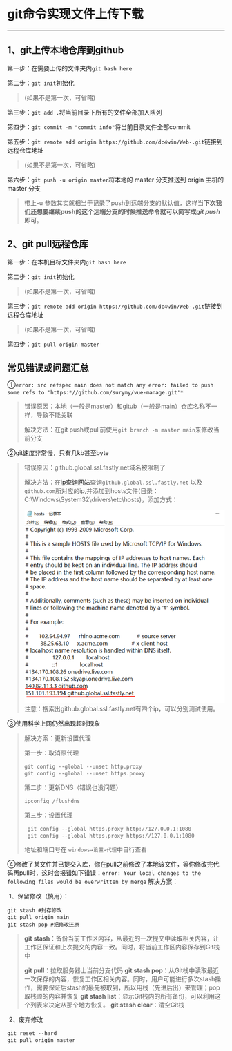 # **git命令实现文件上传下载**

---

## 1、git上传本地仓库到github

第一步：在需要上传的文件夹内`git bash here`

第二步：`git init`初始化

> (如果不是第一次，可省略)

第三步：`git add .`将当前目录下所有的文件全部加入队列

第四步：`git commit -m "commit info"`将当前目录文件全部commit

第五步：`git remote add origin https://github.com/dc4win/Web-.git`链接到远程仓库地址

> (如果不是第一次，可省略)

第六步：`git push -u origin master`将本地的 master 分支推送到 origin 主机的 master 分支

> 带上-u 参数其实就相当于记录了push到远端分支的默认值，这样当**下次我们还想要继续push的这个远端分支的时候推送命令就可以简写成*git push*即可**。	

## 2、git pull远程仓库

第一步：在本机目标文件夹内`git bash here`

第二步：`git init`初始化

> (如果不是第一次，可省略)

第三步：`git remote add origin https://github.com/dc4win/Web-.git`链接到远程仓库地址

> (如果不是第一次，可省略)

第四步：`git pull origin master`

## 常见错误或问题汇总

①`error: src refspec main does not match any error: failed to push some refs to 'https:*//github.com/surymy/vue-manage.git'*` 

> 错误原因：本地（一般是master）和gitub（一般是main）仓库名称不一样，导致不能关联
>
> 解决方法：在git push或pull前使用`git branch -m master main`来修改当前分支

②git速度非常慢，只有几kb甚至byte

> 错误原因：github.global.ssl.fastly.net域名被限制了
>
> 解决方法：在[ip查询网站](https://www.ipaddress.com/)查询`github.global.ssl.fastly.net` 以及`github.com`所对应的ip,并添加到hosts文件(目录：C:\Windows\System32\drivers\etc\hosts)，添加方式：
>
> ![image-20221219111703370](images/image-20221219111703370.png)注意：搜索出github.global.ssl.fastly.net有四个ip，可以分别测试使用。

③使用科学上网仍然出现超时现象

> 解决方案：更新设置代理
>
> 第一步：取消原代理
>
> ```
> git config --global --unset http.proxy
> git config --global --unset https.proxy
> ```
>
> 第二步：更新DNS（错误也没问题）
>
> ```
> ipconfig /flushdns
> ```
>
> 第三步：设置代理
>
> ```
>  git config --global https.proxy http://127.0.0.1:1080
>  git config --global https.proxy https://127.0.0.1:1080
> ```
>
> 地址和端口号在 `windows→设置→代理`中自行查看

④修改了某文件并已提交入库，你在pull之前修改了本地该文件，等你修改完代码再pull时，这时会报错如下错误：`error: Your local changes to the following files would be overwritten by merge`	解决方案：

​	1、保留修改（慎用）：

```
git stash #封存修改
git pull origin main 
git stash pop #把修改还原
```

> **git stash**：备份当前工作区内容，从最近的一次提交中读取相关内容，让工作区保证和上次提交的内容一致。同时，将当前工作区内容保存到Git栈中
>
> **git pull**：拉取服务器上当前分支代码
> **git stash pop**：从Git栈中读取最近一次保存的内容，恢复工作区相关内容。同时，用户可能进行多次stash操作，需要保证后stash的最先被取到，所以用栈（先进后出）来管理；pop取栈顶的内容并恢复
> **git stash list**：显示Git栈内的所有备份，可以利用这个列表来决定从那个地方恢复。
> **git stash clear**：清空Git栈

​	2、废弃修改

```
git reset --hard 
git pull origin master
```

